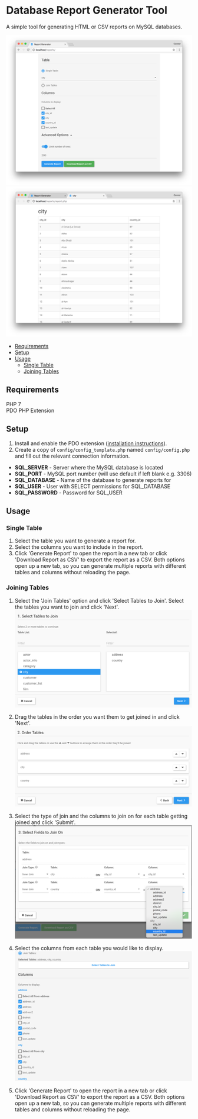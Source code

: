 # Database Report Generator Tool  
A simple tool for generating HTML or CSV reports on MySQL databases.  

![Index page screenshot](res/img/screenshots/index-sample.png)  
![Report page screenshot](res/img/screenshots/report-sample.png)  


<!-- vim-markdown-toc GFM -->

* [Requirements](#requirements)
* [Setup](#setup)
* [Usage](#usage)
    * [Single Table](#single-table)
    * [Joining Tables](#joining-tables)

<!-- vim-markdown-toc -->

## Requirements
PHP 7  
PDO PHP Extension  

## Setup
1. Install and enable the PDO extension ([installation instructions][3e07ed03]).  
2. Create a copy of `config/config_template.php` named `config/config.php` and fill out the relevant connection information.  
  - **SQL_SERVER** - Server where the MySQL database is located  
  - **SQL_PORT** - MySQL port number (will use default if left blank e.g. 3306)  
  - **SQL_DATABASE** - Name of the database to generate reports for  
  - **SQL_USER** - User with SELECT permissions for SQL_DATABASE  
  - **SQL_PASSWORD** - Password for SQL_USER  

## Usage

### Single Table

1. Select the table you want to generate a report for.  
2. Select the columns you want to include in the report.  
3. Click 'Generate Report' to open the report in a new tab or click 'Download Report as CSV' to export the report as a CSV. Both options open up a new tab, so you can generate multiple reports with different tables and columns without reloading the page.  

### Joining Tables  

1. Select the 'Join Tables' option and click 'Select Tables to Join'. Select the tables you want to join and click 'Next'.
![Join step 1](res/img/screenshots/join1.png)  

2. Drag the tables in the order you want them to get joined in and click 'Next'.
![Join step 2](res/img/screenshots/join2.png)  

3. Select the type of join and the columns to join on for each table getting joined and click 'Submit'.
![Join step 3](res/img/screenshots/join3.png)  

4. Select the columns from each table you would like to display.
![Join step 4](res/img/screenshots/join4.png)  
5. Click 'Generate Report' to open the report in a new tab or click 'Download Report as CSV' to export the report as a CSV. Both options open up a new tab, so you can generate multiple reports with different tables and columns without reloading the page.




  [3e07ed03]: http://php.net/manual/en/pdo.installation.php "PDO Installation"
